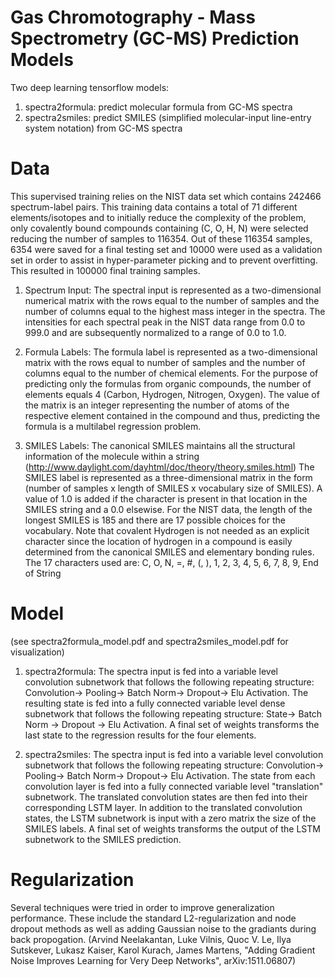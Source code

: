 # Gas Chromotography - Mass Spectrometry (GC-MS) Prediction Models
Two deep learning tensorflow models:
1) spectra2formula:  predict molecular formula from GC-MS spectra
2) spectra2smiles: predict SMILES (simplified molecular-input line-entry system notation) from GC-MS spectra

# Data
This supervised training relies on the NIST data set which contains 242466 spectrum-label pairs. This training data contains a total of 71 different elements/isotopes and to initially reduce the complexity of the problem, only covalently bound compounds containing (C, O, H, N) were selected reducing the number of samples to 116354.  Out of these 116354 samples, 6354 were saved for a final testing set and 10000 were used as a validation set in order to assist in hyper-parameter picking and to prevent overfitting.  This resulted in 100000 final training samples. 

1) Spectrum Input:  The spectral input is represented as a two-dimensional numerical matrix with the rows equal to the number of samples and the number of columns equal to the highest mass integer in the spectra.  The intensities for each spectral peak in the NIST data range from 0.0 to 999.0 and are subsequently normalized to a range of 0.0 to 1.0.  

2) Formula Labels:  The formula label is represented as a two-dimensional matrix with the rows equal to number of samples and the number of columns equal to the number of chemical elements.  For the purpose of predicting only the formulas from organic compounds, the number of elements equals 4 (Carbon, Hydrogen, Nitrogen, Oxygen).  The value of the matrix is an integer representing the number of atoms of the respective element contained in the compound and thus, predicting the formula is a multilabel regression problem.

3) SMILES Labels:  The canonical SMILES maintains all the structural information of the molecule within a string (http://www.daylight.com/dayhtml/doc/theory/theory.smiles.html) The SMILES label is represented as a three-dimensional matrix in the form (number of samples x length of SMILES x vocabulary size of SMILES). A value of 1.0 is added if the character is present in that location in the SMILES string and a 0.0 elsewise.  For the NIST data, the length of the longest SMILES is 185 and there are 17 possible choices for the vocabulary.  Note that covalent Hydrogen is not needed as an explicit character since the location of hydrogen in a compound is easily determined from the canonical SMILES and elementary bonding rules. 
The 17 characters used are: C, O, N, =, #, (, ), 1, 2, 3, 4, 5, 6, 7, 8, 9, End of String

# Model 
(see spectra2formula_model.pdf and spectra2smiles_model.pdf for visualization)

1) spectra2formula:  The spectra input is fed into a variable level convolution subnetwork that follows the following repeating structure:  Convolution-> Pooling-> Batch Norm-> Dropout-> Elu Activation.  The resulting state is fed into a fully connected variable level dense subnetwork that follows the following repeating structure:  State-> Batch Norm -> Dropout -> Elu Activation.  A final set of weights transforms the last state to the regression results for the four elements.

2) spectra2smiles:  The spectra input is fed into a variable level convolution subnetwork that follows the following repeating structure:  Convolution-> Pooling-> Batch Norm-> Dropout-> Elu Activation.  The state from each convolution layer is fed into a fully connected variable level "translation" subnetwork.  The translated convolution states are then fed into their corresponding LSTM layer.  In addition to the translated convolution states, the LSTM subnetwork is input with a zero matrix the size of the SMILES labels.  A final set of weights transforms the output of the LSTM subnetwork to the SMILES prediction. 

# Regularization
Several techniques were tried in order to improve generalization performance.  These include the standard L2-regularization and node dropout methods as well as adding Gaussian noise to the gradiants during back propogation. (Arvind Neelakantan, Luke Vilnis, Quoc V. Le, Ilya Sutskever, Lukasz Kaiser, Karol Kurach, James Martens, "Adding Gradient Noise Improves Learning for Very Deep Networks", arXiv:1511.06807) 
